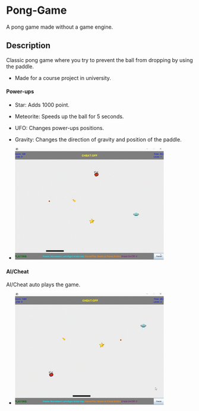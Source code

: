 # Pong-Game
A pong game made without a game engine.

## Description

Classic pong game where you try to prevent the ball from dropping by using the paddle.
- Made for a course project in university.

#### Power-ups

- Star: Adds 1000 point.
- Meteorite: Speeds up the ball for 5 seconds.
- UFO: Changes power-ups positions.
- Gravity: Changes the direction of gravity and position of the paddle.

- ![](https://github.com/Pika10/Pong-Game/blob/main/Gameplay.gif)

#### AI/Cheat
AI/Cheat auto plays the game.

- ![](https://github.com/Pika10/Pong-Game/blob/main/Cheat.gif) 

